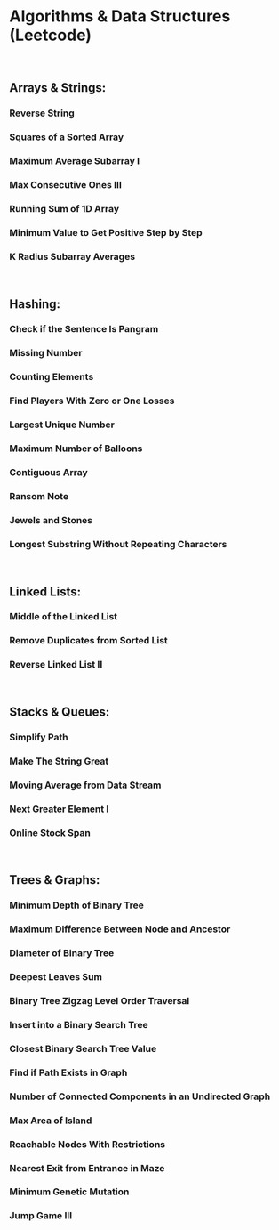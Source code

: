 # Algorithms & Data Structures (Leetcode)

<br>

## Arrays & Strings:
### Reverse String
### Squares of a Sorted Array
### Maximum Average Subarray I
### Max Consecutive Ones III
### Running Sum of 1D Array
### Minimum Value to Get Positive Step by Step
### K Radius Subarray Averages

<br>

## Hashing:
### Check if the Sentence Is Pangram
### Missing Number
### Counting Elements
### Find Players With Zero or One Losses
### Largest Unique Number
### Maximum Number of Balloons
### Contiguous Array
### Ransom Note
### Jewels and Stones
### Longest Substring Without Repeating Characters

<br>

## Linked Lists:
### Middle of the Linked List
### Remove Duplicates from Sorted List
### Reverse Linked List II

<br>

## Stacks & Queues:
### Simplify Path
### Make The String Great
### Moving Average from Data Stream
### Next Greater Element I
### Online Stock Span

<br>

## Trees & Graphs:
### Minimum Depth of Binary Tree
### Maximum Difference Between Node and Ancestor
### Diameter of Binary Tree
### Deepest Leaves Sum
### Binary Tree Zigzag Level Order Traversal
### Insert into a Binary Search Tree
### Closest Binary Search Tree Value
### Find if Path Exists in Graph
### Number of Connected Components in an Undirected Graph
### Max Area of Island
### Reachable Nodes With Restrictions
### Nearest Exit from Entrance in Maze
### Minimum Genetic Mutation
### Jump Game III




